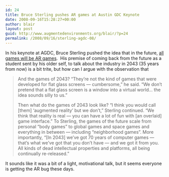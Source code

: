 ```yaml
---
id: 24
title: Bruce Sterling pushes AR games at Austin GDC Keynote
date: 2008-09-16T15:28:27+00:00
author: blair
layout: post
guid: http://www.augmentedenvironments.org/blair/?p=24
permalink: /2008/09/16/sterling-agdc-08/
---
```

In his keynote at AGDC, Bruce Sterling pushed the idea that in the future, [all games will be AR games](http://www.gamasutra.com/php-bin/news_index.php?story=20267).  His premise of coming back from the future as a student sent by his older self, to talk about the industry in 2043 (35 years from now) is a bit trite, but how can I argue with the observation that

> And the games of 2043? &#8220;They&#8217;re not the kind of games that were developed for flat glass screens &#8212; cumbersome,&#8221; he said. &#8220;We don&#8217;t pretend that a flat glass screen is a window into a virtual world&#8230; the idea sounds silly to us.&#8221;
> 
> Then what do the games of 2043 look like? &#8220;I think you would call [them] &#8216;augmented reality&#8217; but we don&#8217;t,&#8221; Sterling continued. &#8220;We think that reality is real &#8212; you can have a lot of fun with [an overlaid] game interface.&#8221; To Sterling, the games of the future scale from personal &#8220;body games&#8221; to global games and space games and everything in between &#8212; including &#8220;neighborhood games&#8221;. More importantly, &#8220;[In 2043] we&#8217;ve got 70 years of computer games &#8212; that&#8217;s what we&#8217;ve got that you don&#8217;t have &#8212; and we got it from you. All kinds of dead intellectual properties and platforms, all being continually re-released.&#8221; 

It sounds like it was a bit of a light, motivational talk, but it seems everyone is getting the AR bug these days.
